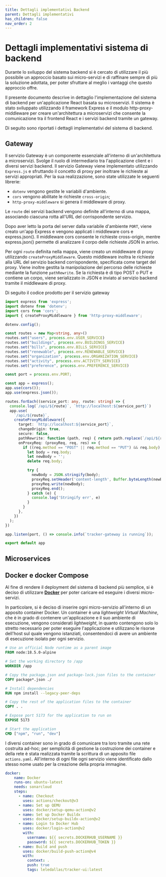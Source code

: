 ```yaml
---
title: Dettagli implementativi Backend
parent: Dettagli implementativi
has_children: false
nav_order: 2
---
```


# Dettagli implementativi sistema di backend

Durante lo sviluppo del sistema backend si è cercato di utilizzare il più possibile un approccio basato sui micro-servizi e di raffinare sempre di più la soluzione adottata, per poter sfruttare al meglio i vantaggi che questo approccio offre.

Il presente documento descrive in dettaglio l'implementazione del sistema di backend per un'applicazione React basata su microservizi. Il sistema è stato sviluppato utilizzando il framework Express e il modulo http-proxy-middleware per creare un'architettura a microservizi che consente la comunicazione tra il frontend React e i servizi backend tramite un gateway.

Di seguito sono riportati i dettagli implementativi del sistema di backend.

## Gateway


Il servizio Gateway è un componente essenziale all'interno di un'architettura a microservizi.
Svolge il ruolo di intermediario tra l'applicazione client e i diversi servizi backend. 
Il servizio Gateway viene implementato utilizzando `Express.js` e sfruttando il concetto di proxy per inoltrare le richieste ai servizi appropriati.
Per la sua realizzazione, sono state utilizzate le seguenti librerie:

- ``dotenv`` vengono gestite le variabili d'ambiente.
- ``cors`` vengono abilitate le richieste ``cross-origin``;
- ``http-proxy-middleware`` si genera il middleware di proxy.

Le `route` dei servizi backend vengono definite all'interno di una mappa, associando ciascuna rotta all'URL del corrispondente servizio. 

Dopo aver letto la porta del server dalla variabile d'ambiente `PORT`, viene creato un'app Express e vengono applicati i middleware cors e express.json(). 
Il middleware cors consente le richieste cross-origin, mentre express.json() permette di analizzare il corpo delle richieste JSON in arrivo.

Per ogni `route` definita nella mappa, viene creato un middleware di proxy utilizzando `createProxyMiddleware`. Questo middleware inoltra le richieste alla URL del servizio backend corrispondente, specificata come target del proxy.
Viene inoltre gestita la manipolazione del percorso delle richieste mediante la funzione ``pathRewrite``.
Se la richiesta è di tipo POST o PUT e contiene un corpo, viene serializzato in JSON e inviato al servizio backend tramite il middleware di proxy.

Di seguito il codice prodotto per il servizio gateway

``` ts
import express from 'express';
import dotenv from 'dotenv';
import cors from 'cors';
import { createProxyMiddleware } from 'http-proxy-middleware';

dotenv.config();

const routes = new Map<string, any>()
routes.set("users", process.env.USER_SERVICE)
routes.set("buildings", process.env.BUILDINGS_SERVICE)
routes.set("bills", process.env.BILLS_SERVICE)
routes.set("renewable", process.env.RENEWABLE_SERVICE)
routes.set("organization", process.env.ORGANIZATION_SERVICE)
routes.set("activity", process.env.ACTIVITY_SERVICE)
routes.set("preference", process.env.PREFERENCE_SERVICE)

const port = process.env.PORT;

const app = express();
app.use(cors());
app.use(express.json());

routes.forEach((service_port: any, route: string) => {
  console.log(`/api/${route}`, `http://localhost:${service_port}`)
  app.use(
    `/api/${route}`,
    createProxyMiddleware({
      target: `http://localhost:${service_port}`,
      changeOrigin: true,
      secure: false,
      pathRewrite: function (path, req) { return path.replace(`/api/${route}`, '') },
      onProxyReq: (proxyReq, req, res) => {
        if ((req.method == "POST" || req.method == "PUT") && req.body) {
          let body = req.body;
          let newBody = '';
          delete req.body;

          try {
            newBody = JSON.stringify(body);
            proxyReq.setHeader('content-length', Buffer.byteLength(newBody, 'utf8'));
            proxyReq.write(newBody);
            proxyReq.end();
          } catch (e) {
            console.log('Stringify err', e)
          }
        }
      },
    })
  );
})

app.listen(port, () => console.info(`tracker-gateway is running`));

export default app
```


## Microservices

## Docker e docker Compose

Al fine di rendere il deployment del sistema di backend più semplice, si è deciso di utilizzare **[Docker](https://www.docker.com/)** per poter caricare ed eseguire i diversi micro-servizi. 

In particolare, si è deciso di inserire ogni micro-servizio all'interno di un apposito container Docker. Un container è una _lightweight Virtual Machine_, che è in grado di contenere un'applicazione e il suo ambiente di esecuzione, vengono considerati _lightweight_, in quanto contengono solo lo stretto necessario per poter eseguire l'applicazione e utilizzano le risorse dell'host sul quale vengono istanziati, consentendoci di avere un ambiente di esecuzione isolato per ogni servizio. 

 ```dockerfile
# Use an official Node runtime as a parent image
FROM node:18.5.0-alpine

# Set the working directory to /app
WORKDIR /app

# Copy the package.json and package-lock.json files to the container
COPY package*.json ./

# Install dependencies
RUN npm install --legacy-peer-deps

# Copy the rest of the application files to the container
COPY . .

# Expose port 5173 for the application to run on
EXPOSE 5173

# Start the application
CMD ["npm", "run", "dev"]
 ```

I diversi container sono in grado di comunicare tra loro tramite una rete costruita ad-hoc; per semplicità di gestione la costruzione dei container e della rete è stata realizzata tramite la scrittura di un apposito file ``actions.yaml``. All'interno di ogni file ogni servizio viene identificato dallo stesso nome usato per la creazione della propria immagine.

```yaml
docker:
    name: Docker
    runs-on: ubuntu-latest
    needs: sonarcloud
    steps:
      - name: Checkout
        uses: actions/checkout@v3
      - name: Set up QEMU
        uses: docker/setup-qemu-action@v2
      - name: Set up Docker Buildx
        uses: docker/setup-buildx-action@v2
      - name: Login to Docker Hub
        uses: docker/login-action@v2
        with:
          username: ${{ secrets.DOCKERHUB_USERNAME }}
          password: ${{ secrets.DOCKERHUB_TOKEN }}
      - name: Build and push
        uses: docker/build-push-action@v4
        with:
          context: .
          push: true
          tags: leledallas/tracker-ui:latest
```

